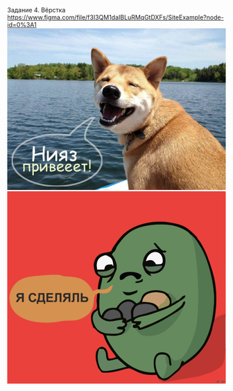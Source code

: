 Задание 4. Вёрстка https://www.figma.com/file/f3I3QM1daIBLuRMqGtDXFs/SiteExample?node-id=0%3A1
![Привет](images/privet.jpg)
![Cделяль](images/done.png)